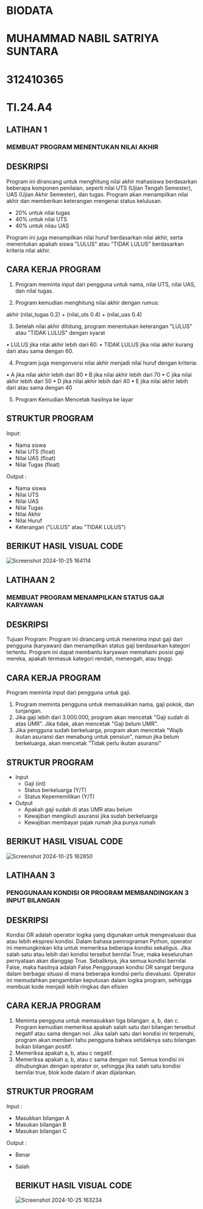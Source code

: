 # BIODATA

# MUHAMMAD NABIL SATRIYA SUNTARA
# 312410365
# TI.24.A4

## LATIHAN 1
### MEMBUAT PROGRAM MENENTUKAN NILAI AKHIR

## DESKRIPSI
Program ini dirancang untuk menghitung nilai akhir mahasiswa berdasarkan beberapa komponen penilaian, seperti nilai UTS (Ujian Tengah Semester), UAS (Ujian Akhir Semester), dan tugas. Program akan menampilkan nilai akhir dan memberikan keterangan mengenai status kelulusan.
- 20% untuk nilai tugas
- 40% untuk nilai UTS
- 40% untuk nilau UAS

Program ini juga menampilkan nilai huruf berdasarkan nilai akhir, serta menentukan apakah siswa "LULUS" atau "TIDAK LULUS" berdasarkan kriteria nilai akhir.

## CARA KERJA PROGRAM

1. Program meminta input dari pengguna untuk nama, nilai UTS, nilai UAS, dan nilai tugas.

2. Program kemudian menghitung nilai akhir dengan rumus:

akhir (nilai_tugas 0.2) + (nilai_uts 0.4) + (nilai_uas 0.4)

3. Setelah nilai akhir dihitung, program menentukan keterangan "LULUS" atau "TIDAK LULUS" dengan syarat

• LULUS jika nilai akhir lebih dari 60.
• TIDAK LULUS jika nilai akhir kurang dari atau sama dengan 60.

4. Program juga mengonversi nilai akhir menjadi nilai huruf dengan kriteria:

• A jika nilai akhir lebih dari 80
• B jika nilai akhir lebih dari 70
• C jika nilai akhir lebih dari 50
• D jika nilai akhir lebih dari 40
• E jika nilai akhir lebih dari atau sama dengan 40

5. Program Kemudian Mencetak hasilnya ke layar

## STRUKTUR PROGRAM

Input:
- Nama siswa
- Nilai UTS (float)
- Nilai UAS (float)
- Nilai Tugas (float)

Output :
- Nama siswa
- Nilai UTS
- Nilai UAS
- Nilai Tugas
- Nilai Akhir
- Nilai Huruf
- Keterangan ("LULUS" atau "TIDAK LULUS")

## BERIKUT HASIL VISUAL CODE

![Screenshot 2024-10-25 164114](https://github.com/user-attachments/assets/7ef38b85-b2ba-4ac5-ba67-aa5d286a8d28)

## LATIHAAN 2

### MEMBUAT PROGRAM MENAMPILKAN STATUS GAJI KARYAWAN
## DESKRIPSI
Tujuan Program: Program ini dirancang untuk menerima input gaji dari pengguna (karyawan) dan menampilkan status gaji berdasarkan kategori tertentu. Program ini dapat membantu karyawan memahami posisi gaji mereka, apakah termasuk kategori rendah, menengah, atau tinggi.

## CARA KERJA PROGRAM
Program meminta input dari pengguna untuk gaji.

1. Program meminta pengguna untuk memasukkan nama, gaji pokok, dan tunjangan.
2. Jika gaji lebih dari 3.000.000, program akan mencetak "Gaji sudah di atas UMR". Jika tidak, akan mencetak "Gaji belum UMR".
3. Jika pengguna sudah berkeluarga, program akan mencetak "Wajib ikutan asuransi dan menabung untuk pensiun", namun jika belum berkeluarga, akan mencetak "Tidak perlu ikutan asuransi"

## STRUKTUR PROGRAM
- Input
    - Gaji (int)
    - Status berkeluarga (Y/T)
    - Status Kepememilikan (Y/T)
- Output
    - Apakah gaji sudah di atas UMR atau belum
    - Kewajiban mengikuti asuransi jika sudah berkeluarga
    - Kewajiban membayar pajak rumah jika punya rumah

## BERIKUT HASIL VISUAL CODE

![Screenshot 2024-10-25 162850](https://github.com/user-attachments/assets/b711671f-2763-4ed1-a676-68d58cc811fc)

## LATIHAAN 3

### PENGGUNAAN KONDISI OR PROGRAM MEMBANDINGKAN 3 INPUT BILANGAN
## DESKRIPSI
Kondisi OR adalah operator logika yang digunakan untuk mengevaluasi dua atau lebih ekspresi kondisi. Dalam bahasa pemrograman Python, operator ini memungkinkan kita untuk memeriksa beberapa kondisi sekaligus. Jika salah satu atau lebih dari kondisi tersebut bernilai True, maka keseluruhan pernyataan akan dianggap True. Sebaliknya, jika semua kondisi bernilai False, maka hasilnya adalah False.Penggunaan kondisi OR sangat berguna dalam berbagai situasi di mana beberapa kondisi perlu dievaluasi. Operator ini memudahkan pengambilan keputusan dalam logika program, sehingga membuat kode menjadi lebih ringkas dan efisien

## CARA KERJA PROGRAM
1. Meminta pengguna untuk memasukkan tiga bilangan: a, b, dan c. Program kemudian memeriksa apakah salah satu dari bilangan tersebut negatif atau sama dengan nol. Jika salah satu dari kondisi ini terpenuhi, program akan memberi tahu pengguna bahwa setidaknya satu bilangan bukan bilangan positif.
2. Memeriksa apakah a, b, atau c negatif.
3. Memeriksa apakah a, b, atau c sama dengan nol. Semua kondisi ini dihubungkan dengan operator or, sehingga jika salah satu kondisi bernilai true, blok kode dalam if akan dijalankan.

## STRUKTUR PROGRAM
Input :
- Masukkan bilangan A
- Masukan bilangan B 
- Masukan bilangan C

Output :
- Benar
- Salah

  ## BERIKUT HASIL VISUAL CODE
  ![Screenshot 2024-10-25 163234](https://github.com/user-attachments/assets/197aa490-5708-435d-b989-59a28f69db83)
